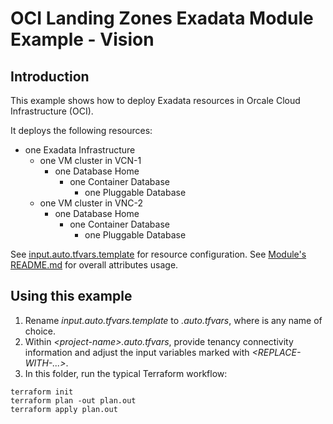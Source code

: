 # OCI Landing Zones Exadata Module Example - Vision

## Introduction
This example shows how to deploy Exadata resources in Orcale Cloud Infrastructure (OCI).

It deploys the following resources:
- one Exadata Infrastructure
  - one VM cluster in VCN-1
    - one Database Home
      - one Container Database
        - one Pluggable Database
  - one VM cluster in VNC-2
    - one Database Home
      - one Container Database
        - one Pluggable Database



See [input.auto.tfvars.template](./input.auto.tfvars) for resource configuration. 
See [Module's README.md](../../README.md) for overall attributes usage.

## Using this example
1. Rename *input.auto.tfvars.template* to *<project-name>.auto.tfvars*, where *<project-name>* is any name of choice. 
2. Within *\<project-name\>.auto.tfvars*, provide tenancy connectivity information and adjust the input variables marked with *<REPLACE-WITH-...>*.
3. In this folder, run the typical Terraform workflow:
```
terraform init
terraform plan -out plan.out
terraform apply plan.out
```